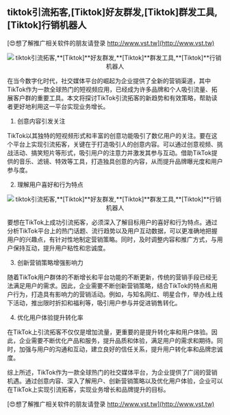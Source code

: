 ## **tiktok引流拓客,**[Tiktok]**好友群发,**[Tiktok]**群发工具,**[Tiktok]**行销机器人**

[😍想了解推广相关软件的朋友请登录 http://www.vst.tw](http://www.vst.tw)

 <center><img src="https://vst.tw/MP4/tuiguang/png/5.png" alt="tiktok引流拓客,**[Tiktok]**好友群发,**[Tiktok]**群发工具,**[Tiktok]**行销机器人"></center>

在当今数字化时代，社交媒体平台的崛起为企业提供了全新的营销渠道，其中TikTok作为一款全球热门的短视频应用，已经成为许多品牌和个人吸引流量、拓展客户群的重要工具。本文将探讨TikTok引流拓客的新趋势和有效策略，帮助读者更好地利用这一平台实现业务增长。

1. 创意内容引发关注

TikTok以其独特的短视频形式和丰富的创意功能吸引了数亿用户的关注。要在这个平台上实现引流拓客，关键在于打造吸引人的创意内容。可以通过创意视频、挑战活动、搞笑短片等形式，吸引用户的注意力并激发其参与互动。借助TikTok提供的音乐、滤镜、特效等工具，打造独具创意的内容，从而提升品牌曝光度和用户参与度。

2. 理解用户喜好和行为特点

 <center><img src="https://vst.tw/MP4/tuiguang/png/7.png" alt="tiktok引流拓客,**[Tiktok]**好友群发,**[Tiktok]**群发工具,**[Tiktok]**行销机器人"></center>

要想在TikTok上成功引流拓客，必须深入了解目标用户的喜好和行为特点。通过分析TikTok平台上的热门话题、流行趋势以及用户互动数据，可以更准确地把握用户的兴趣点，有针对性地制定营销策略。同时，及时调整内容和推广方式，与用户保持互动，提升用户粘性和忠诚度。

3. 创新营销策略增强影响力

随着TikTok用户群体的不断增长和平台功能的不断更新，传统的营销手段已经无法满足用户的需求。因此，企业需要不断创新营销策略，结合TikTok的特点和用户行为，打造具有影响力的营销活动。例如，与知名网红、明星合作，举办线上线下活动，推出限时折扣和福利等，吸引用户参与并促进销售转化。

4. 优化用户体验提升转化率

在TikTok上引流拓客不仅仅是增加流量，更重要的是提升转化率和用户体验。因此，企业需要不断优化产品和服务，提升品质和体验，满足用户的需求和期待。同时，加强与用户的沟通和互动，建立良好的信任关系，提升用户转化率和品牌忠诚度。

综上所述，TikTok作为一款全球热门的社交媒体平台，为企业提供了广阔的营销机遇。通过创意内容、深入了解用户、创新营销策略以及优化用户体验，企业可以在TikTok上实现引流拓客，实现业务增长和品牌提升的目标。

[😍想了解推广相关软件的朋友请登录 http://www.vst.tw](http://www.vst.tw)



